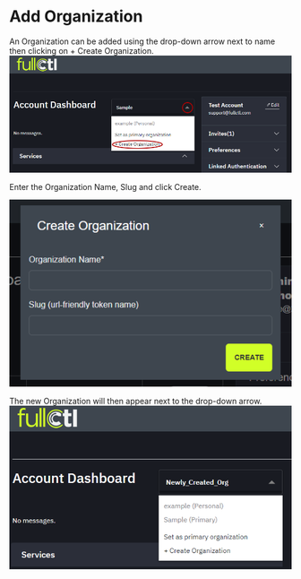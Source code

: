 # Add Organization

An Organization can be added using the drop-down arrow next to name then clicking on + Create Organization.
   ![](img/addorg.PNG)
   
Enter the Organization Name, Slug and click Create. 

   ![](img/createorgpopup.png)
   
The new Organization will then appear next to the drop-down arrow.    
   ![](img/neworg.PNG)
